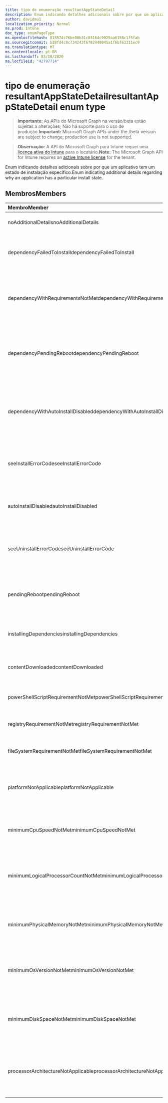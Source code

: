 ```yaml
---
title: tipo de enumeração resultantAppStateDetail
description: Enum indicando detalhes adicionais sobre por que um aplicativo tem um estado de instalação específico.
author: davidmu1
localization_priority: Normal
ms.prod: Intune
doc_type: enumPageType
ms.openlocfilehash: 818574c76be80b31c03164c9029aa6150c1f5fab
ms.sourcegitcommit: b38fd4c8c734243f6f82448045a1f6bf63311ec9
ms.translationtype: MT
ms.contentlocale: pt-BR
ms.lasthandoff: 03/18/2020
ms.locfileid: "42797714"
---
```

# <a name="resultantappstatedetail-enum-type"></a><span data-ttu-id="1a218-103">tipo de enumeração resultantAppStateDetail</span><span class="sxs-lookup"><span data-stu-id="1a218-103">resultantAppStateDetail enum type</span></span>

> <span data-ttu-id="1a218-104">**Importante:** As APIs do Microsoft Graph na versão/beta estão sujeitas a alterações; Não há suporte para o uso de produção.</span><span class="sxs-lookup"><span data-stu-id="1a218-104">**Important:** Microsoft Graph APIs under the /beta version are subject to change; production use is not supported.</span></span>

> <span data-ttu-id="1a218-105">**Observação:** A API do Microsoft Graph para Intune requer uma [licença ativa do Intune](https://go.microsoft.com/fwlink/?linkid=839381) para o locatário.</span><span class="sxs-lookup"><span data-stu-id="1a218-105">**Note:** The Microsoft Graph API for Intune requires an [active Intune license](https://go.microsoft.com/fwlink/?linkid=839381) for the tenant.</span></span>

<span data-ttu-id="1a218-106">Enum indicando detalhes adicionais sobre por que um aplicativo tem um estado de instalação específico.</span><span class="sxs-lookup"><span data-stu-id="1a218-106">Enum indicating additional details regarding why an application has a particular install state.</span></span>

## <a name="members"></a><span data-ttu-id="1a218-107">Membros</span><span class="sxs-lookup"><span data-stu-id="1a218-107">Members</span></span>
|<span data-ttu-id="1a218-108">Membro</span><span class="sxs-lookup"><span data-stu-id="1a218-108">Member</span></span>|<span data-ttu-id="1a218-109">Valor</span><span class="sxs-lookup"><span data-stu-id="1a218-109">Value</span></span>|<span data-ttu-id="1a218-110">Descrição</span><span class="sxs-lookup"><span data-stu-id="1a218-110">Description</span></span>|
|:---|:---|:---|
|<span data-ttu-id="1a218-111">noAdditionalDetails</span><span class="sxs-lookup"><span data-stu-id="1a218-111">noAdditionalDetails</span></span>|<span data-ttu-id="1a218-112">,0</span><span class="sxs-lookup"><span data-stu-id="1a218-112">0</span></span>|<span data-ttu-id="1a218-113">Não há detalhes adicionais disponíveis.</span><span class="sxs-lookup"><span data-stu-id="1a218-113">No additional details are available.</span></span>|
|<span data-ttu-id="1a218-114">dependencyFailedToInstall</span><span class="sxs-lookup"><span data-stu-id="1a218-114">dependencyFailedToInstall</span></span>|<span data-ttu-id="1a218-115">1</span><span class="sxs-lookup"><span data-stu-id="1a218-115">1</span></span>|<span data-ttu-id="1a218-116">Uma ou mais dependências do aplicativo não foram instaladas.</span><span class="sxs-lookup"><span data-stu-id="1a218-116">One or more of the application's dependencies failed to install.</span></span>|
|<span data-ttu-id="1a218-117">dependencyWithRequirementsNotMet</span><span class="sxs-lookup"><span data-stu-id="1a218-117">dependencyWithRequirementsNotMet</span></span>|<span data-ttu-id="1a218-118">duas</span><span class="sxs-lookup"><span data-stu-id="1a218-118">2</span></span>|<span data-ttu-id="1a218-119">Uma ou mais das dependências do aplicativo têm requisitos que não foram atendidos.</span><span class="sxs-lookup"><span data-stu-id="1a218-119">One or more of the application's dependencies have requirements which are not met.</span></span>|
|<span data-ttu-id="1a218-120">dependencyPendingReboot</span><span class="sxs-lookup"><span data-stu-id="1a218-120">dependencyPendingReboot</span></span>|<span data-ttu-id="1a218-121">3D</span><span class="sxs-lookup"><span data-stu-id="1a218-121">3</span></span>|<span data-ttu-id="1a218-122">Uma ou mais das dependências do aplicativo exige a reinicialização do dispositivo para concluir a instalação.</span><span class="sxs-lookup"><span data-stu-id="1a218-122">One or more of the application's dependencies require a device reboot to complete installation.</span></span>|
|<span data-ttu-id="1a218-123">dependencyWithAutoInstallDisabled</span><span class="sxs-lookup"><span data-stu-id="1a218-123">dependencyWithAutoInstallDisabled</span></span>|<span data-ttu-id="1a218-124">4 </span><span class="sxs-lookup"><span data-stu-id="1a218-124">4</span></span>|<span data-ttu-id="1a218-125">Uma ou mais dependências do aplicativo estão configuradas para não instalar automaticamente.</span><span class="sxs-lookup"><span data-stu-id="1a218-125">One or more of the application's dependencies are configured to not automatically install.</span></span>|
|<span data-ttu-id="1a218-126">seeInstallErrorCode</span><span class="sxs-lookup"><span data-stu-id="1a218-126">seeInstallErrorCode</span></span>|<span data-ttu-id="1a218-127">2000</span><span class="sxs-lookup"><span data-stu-id="1a218-127">2000</span></span>|<span data-ttu-id="1a218-128">Falha ao instalar o aplicativo.</span><span class="sxs-lookup"><span data-stu-id="1a218-128">Application failed to install.</span></span> <span data-ttu-id="1a218-129">Consulte Propriedade de código de erro para obter mais detalhes.</span><span class="sxs-lookup"><span data-stu-id="1a218-129">See error code property for more details.</span></span>|
|<span data-ttu-id="1a218-130">autoInstallDisabled</span><span class="sxs-lookup"><span data-stu-id="1a218-130">autoInstallDisabled</span></span>|<span data-ttu-id="1a218-131">3000</span><span class="sxs-lookup"><span data-stu-id="1a218-131">3000</span></span>|<span data-ttu-id="1a218-132">O aplicativo está configurado para não ser instalado automaticamente.</span><span class="sxs-lookup"><span data-stu-id="1a218-132">Application is configured to not be automatically installed.</span></span>|
|<span data-ttu-id="1a218-133">seeUninstallErrorCode</span><span class="sxs-lookup"><span data-stu-id="1a218-133">seeUninstallErrorCode</span></span>|<span data-ttu-id="1a218-134">4000</span><span class="sxs-lookup"><span data-stu-id="1a218-134">4000</span></span>|<span data-ttu-id="1a218-135">Falha ao desinstalar o aplicativo.</span><span class="sxs-lookup"><span data-stu-id="1a218-135">Application failed to uninstall.</span></span> <span data-ttu-id="1a218-136">Consulte Propriedade de código de erro para obter mais detalhes.</span><span class="sxs-lookup"><span data-stu-id="1a218-136">See error code property for more details.</span></span>|
|<span data-ttu-id="1a218-137">pendingReboot</span><span class="sxs-lookup"><span data-stu-id="1a218-137">pendingReboot</span></span>|<span data-ttu-id="1a218-138">5000</span><span class="sxs-lookup"><span data-stu-id="1a218-138">5000</span></span>|<span data-ttu-id="1a218-139">O dispositivo deve ser reinicializado para concluir a instalação do aplicativo.</span><span class="sxs-lookup"><span data-stu-id="1a218-139">Device must be rebooted to complete installation of the application.</span></span>|
|<span data-ttu-id="1a218-140">installingDependencies</span><span class="sxs-lookup"><span data-stu-id="1a218-140">installingDependencies</span></span>|<span data-ttu-id="1a218-141">5001</span><span class="sxs-lookup"><span data-stu-id="1a218-141">5001</span></span>|<span data-ttu-id="1a218-142">Uma ou mais das dependências do aplicativo estão sendo instaladas.</span><span class="sxs-lookup"><span data-stu-id="1a218-142">One or more of the application's dependencies are installing.</span></span>|
|<span data-ttu-id="1a218-143">contentDownloaded</span><span class="sxs-lookup"><span data-stu-id="1a218-143">contentDownloaded</span></span>|<span data-ttu-id="1a218-144">5002</span><span class="sxs-lookup"><span data-stu-id="1a218-144">5002</span></span>|<span data-ttu-id="1a218-145">O conteúdo do aplicativo foi baixado para o dispositivo.</span><span class="sxs-lookup"><span data-stu-id="1a218-145">Application content was downloaded to the device.</span></span>|
|<span data-ttu-id="1a218-146">powerShellScriptRequirementNotMet</span><span class="sxs-lookup"><span data-stu-id="1a218-146">powerShellScriptRequirementNotMet</span></span>|<span data-ttu-id="1a218-147">-1013</span><span class="sxs-lookup"><span data-stu-id="1a218-147">-1013</span></span>|<span data-ttu-id="1a218-148">A regra de requisito de script do PowerShell não foi atendida</span><span class="sxs-lookup"><span data-stu-id="1a218-148">PowerShell script requirement rule is not met</span></span>|
|<span data-ttu-id="1a218-149">registryRequirementNotMet</span><span class="sxs-lookup"><span data-stu-id="1a218-149">registryRequirementNotMet</span></span>|<span data-ttu-id="1a218-150">-1012</span><span class="sxs-lookup"><span data-stu-id="1a218-150">-1012</span></span>|<span data-ttu-id="1a218-151">A regra de requisito do registro não foi atendida</span><span class="sxs-lookup"><span data-stu-id="1a218-151">Registry requirement rule is not met</span></span>|
|<span data-ttu-id="1a218-152">fileSystemRequirementNotMet</span><span class="sxs-lookup"><span data-stu-id="1a218-152">fileSystemRequirementNotMet</span></span>|<span data-ttu-id="1a218-153">-1011</span><span class="sxs-lookup"><span data-stu-id="1a218-153">-1011</span></span>|<span data-ttu-id="1a218-154">A regra de requisito do sistema de arquivos não foi atendida</span><span class="sxs-lookup"><span data-stu-id="1a218-154">File system requirement rule is not met</span></span>|
|<span data-ttu-id="1a218-155">platformNotApplicable</span><span class="sxs-lookup"><span data-stu-id="1a218-155">platformNotApplicable</span></span>|<span data-ttu-id="1a218-156">-1006</span><span class="sxs-lookup"><span data-stu-id="1a218-156">-1006</span></span>|<span data-ttu-id="1a218-157">O aplicativo não se aplica a esta plataforma.</span><span class="sxs-lookup"><span data-stu-id="1a218-157">Application is not applicable to this platform.</span></span> <span data-ttu-id="1a218-158">(por exemplo, aplicativo Android direcionado para IOS)</span><span class="sxs-lookup"><span data-stu-id="1a218-158">(e.g. Android app targeted to IOS)</span></span>|
|<span data-ttu-id="1a218-159">minimumCpuSpeedNotMet</span><span class="sxs-lookup"><span data-stu-id="1a218-159">minimumCpuSpeedNotMet</span></span>|<span data-ttu-id="1a218-160">-1005</span><span class="sxs-lookup"><span data-stu-id="1a218-160">-1005</span></span>|<span data-ttu-id="1a218-161">A velocidade da CPU no dispositivo de destino é menor do que o mínimo configurado.</span><span class="sxs-lookup"><span data-stu-id="1a218-161">CPU speed on the target device is less than the configured minimum.</span></span>|
|<span data-ttu-id="1a218-162">minimumLogicalProcessorCountNotMet</span><span class="sxs-lookup"><span data-stu-id="1a218-162">minimumLogicalProcessorCountNotMet</span></span>|<span data-ttu-id="1a218-163">-1004</span><span class="sxs-lookup"><span data-stu-id="1a218-163">-1004</span></span>|<span data-ttu-id="1a218-164">A contagem de processadores lógicos no dispositivo de destino é menor do que o mínimo configurado.</span><span class="sxs-lookup"><span data-stu-id="1a218-164">Count of logical processors on the target device is less than the configured minimum.</span></span>|
|<span data-ttu-id="1a218-165">minimumPhysicalMemoryNotMet</span><span class="sxs-lookup"><span data-stu-id="1a218-165">minimumPhysicalMemoryNotMet</span></span>|<span data-ttu-id="1a218-166">-1003</span><span class="sxs-lookup"><span data-stu-id="1a218-166">-1003</span></span>|<span data-ttu-id="1a218-167">A quantidade de RAM no dispositivo de destino é menor do que o mínimo configurado.</span><span class="sxs-lookup"><span data-stu-id="1a218-167">Amount of RAM on the target device is less than the configured minimum.</span></span>|
|<span data-ttu-id="1a218-168">minimumOsVersionNotMet</span><span class="sxs-lookup"><span data-stu-id="1a218-168">minimumOsVersionNotMet</span></span>|<span data-ttu-id="1a218-169">-1002</span><span class="sxs-lookup"><span data-stu-id="1a218-169">-1002</span></span>|<span data-ttu-id="1a218-170">A versão do sistema operacional no dispositivo de destino é menor do que o mínimo configurado.</span><span class="sxs-lookup"><span data-stu-id="1a218-170">OS version on the target device is less than the configured minimum.</span></span>|
|<span data-ttu-id="1a218-171">minimumDiskSpaceNotMet</span><span class="sxs-lookup"><span data-stu-id="1a218-171">minimumDiskSpaceNotMet</span></span>|<span data-ttu-id="1a218-172">-1001</span><span class="sxs-lookup"><span data-stu-id="1a218-172">-1001</span></span>|<span data-ttu-id="1a218-173">O espaço em disco disponível no dispositivo de destino é menor do que o mínimo configurado.</span><span class="sxs-lookup"><span data-stu-id="1a218-173">Available disk space on the target device is less than the configured minimum.</span></span>|
|<span data-ttu-id="1a218-174">processorArchitectureNotApplicable</span><span class="sxs-lookup"><span data-stu-id="1a218-174">processorArchitectureNotApplicable</span></span>|<span data-ttu-id="1a218-175">-1000</span><span class="sxs-lookup"><span data-stu-id="1a218-175">-1000</span></span>|<span data-ttu-id="1a218-176">A arquitetura do dispositivo (por exemplo, x86/AMD64) não se aplica ao aplicativo.</span><span class="sxs-lookup"><span data-stu-id="1a218-176">Device architecture (e.g. x86/amd64) is not applicable for the application.</span></span>|



